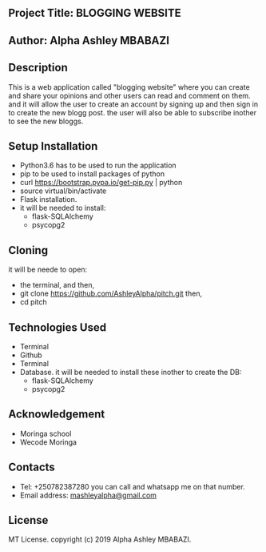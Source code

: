 ## Project Title: BLOGGING WEBSITE

## Author: Alpha Ashley MBABAZI

## Description

This is a web application called "blogging website" where you can create and share your opinions and other users can read and comment on them. and it will allow the user to create an account by signing up and then sign in to create the new blogg post. the user will also be able to subscribe inother to see the new bloggs.

## Setup Installation

* Python3.6 has to be used to run the application
* pip to be used to install packages of python
* curl https://bootstrap.pypa.io/get-pip.py | python
* source virtual/bin/activate
* Flask installation.
* it will be needed to install: 
    * flask-SQLAlchemy
    * psycopg2
## Cloning

it will be neede to open:
* the terminal, and then,
* git clone https://github.com/AshleyAlpha/pitch.git then,
* cd pitch
## Technologies Used

* Terminal
* Github
* Terminal
* Database. it will be needed to install these inother to create the DB:  
     * flask-SQLAlchemy
     * psycopg2


## Acknowledgement

* Moringa school
* Wecode Moringa

## Contacts
 
* Tel: +250782387280 you can call and whatsapp me on that number.
* Email address: mashleyalpha@gmail.com

## License

MT License. copyright (c) 2019 Alpha Ashley MBABAZI.
    